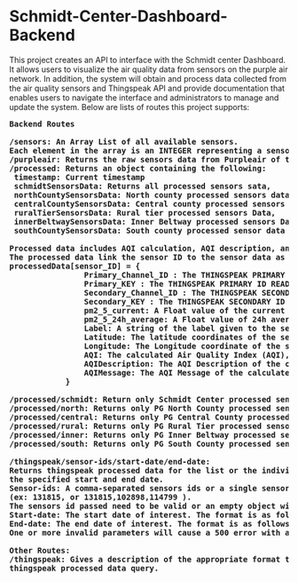 # Schmidt-Center-Dashboard-Backend

This project creates an API to interface with the Schmidt center Dashboard. It allows users to visualize the air quality data from sensors on the purple air network. In addition, the system will obtain and process data collected from the air quality sensors and Thingspeak API and provide documentation that enables users to navigate the interface and administrators to manage and update the system. Below are lists of routes this project supports:

<pre>
<b>Backend Routes

/sensors: An Array List of all available sensors. 
Each element in the array is an INTEGER representing a sensor ID.
/purpleair: Returns the raw sensors data from Purpleair of the available sensors.
/processed: Returns an object containing the following:
 timestamp: Current timestamp
 schmidtSensorsData: Returns all processed sensors sata,
 northCountySensorsData: North county processed sensors data,
 centralCountySensorsData: Central county processed sensors data,
 ruralTierSensorsData: Rural tier processed sensors Data,
 innerBeltwaySensorsData: Inner Beltway processed sensors Data,
 southCountySensorsData: South county processed sensor data

Processed data includes AQI calculation, AQI description, and AQI message.
The processed data link the sensor ID to the sensor data as follow:
processedData[sensor_ID] = {
                Primary_Channel_ID : The THINGSPEAK PRIMARY Channel ID,
                Primary_KEY : The THINGSPEAK PRIMARY ID READ,
                Secondary_Channel_ID : The THINGSPEAK SECONDARY Channel,
                Secondary_KEY : The THINGSPEAK SECONDARY ID READ KEY,
                pm2_5_current: A Float value of the current pm2.5 ATM reading,
                pm2_5_24h_average: A Float value of 24h average pm2.5 reading,
                Label: A string of the label given to the sensor,
                Latitude: The latitude coordinates of the sensor,
                Longitude: The Longitude coordinate of the sensor,
                AQI: The calculated Air Quality Index (AQI),
                AQIDescription: The AQI Description of the calculated AQI,
                AQIMessage: The AQI Message of the calculated AQI
            }

/processed/schmidt: Return only Schmidt Center processed sensors data.
/processed/north: Returns only PG North County processed sensors data.
/processed/central: Returns only PG Central County processed sensors data.
/processed/rural: Returns only PG Rural Tier processed sensors data.
/processed/inner: Returns only PG Inner Beltway processed sensors data.
/processed/south: Returns only PG South County processed sensors data.

/thingspeak/sensor-ids/start-date/end-date: 
Returns thingspeak processed data for the list or the individual sensor id for 
the specified start and end date.
Sensor-ids: A comma-separated sensors ids or a single sensor id. 
(ex: 131815, or 131815,102898,114799 ). 
The sensors id passed need to be valid or an empty object will be returned.
Start-date: The start date of interest. The format is as follows: 2021-12-01
End-date: The end date of interest. The format is as follows: 2021-12-02
<strong>One or more invalid parameters will cause a 500 error with an error message.</strong>

Other Routes:
/thingspeak: Gives a description of the appropriate format to follow for 
thingspeak processed data query.
</pre>


 
